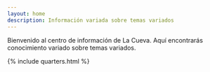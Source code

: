 ```yaml
---
layout: home
description: Información variada sobre temas variados
---
```


Bienvenido al centro de información de La Cueva. Aquí encontrarás conocimiento variado sobre temas variados.

{% include quarters.html %}
